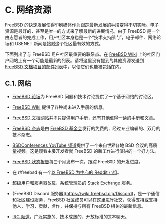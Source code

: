 # C. 网络资源

FreeBSD 的快速发展使得印刷媒体作为跟踪最新发展的手段变得不切实际。电子资源是最好的，甚至是唯一的方式来了解最新的进展情况。由于 FreeBSD 是一个由志愿者的完成工作，用户社区本身也是一个“技术支持部门”，电子邮件、网络论坛和 USENET 新闻是接触这个社区最有效的方式。

下面列出了与 FreeBSD 用户社区最重要的联系点。在 [FreeBSD Wiki](https://wiki.freebsd.org/Community) 上的社区门户网站上有一个可能是最新的列表。请将这里没有提到的其他资源发送到 [FreeBSD 文档项目的邮件列表](https://lists.freebsd.org/subscription/freebsd-doc)中，以便它们也能被包括在内。

## C.1. 网站

- [FreeBSD 论坛](https://forums.freebsd.org/)为 FreeBSD 问题和技术讨论提供了一个基于网络的讨论区。

- [FreeBSD Wiki](https://wiki.freebsd.org/) 提供了各种尚未进入手册的信息。

- [FreeBSD 文档网站](https://docs.freebsd.org/)并不只提供用户手册，还有其他值得一读的手册和文章。

- [FreeBSD 杂志](https://freebsdfoundation.org/our-work/journal/browser-based-edition/)是由 [FreeBSD 基金会](https://freebsdfoundation.org/)发行的免费的、经过专业编辑的、双月的技术杂志。

- [BSDConferences YouTube 频道](http://www.youtube.com/bsdconferences)提供了一个来自世界各地 BSD 会议的高质量视频。这是观看主要开发者就 FreeBSD 的新工作进行演讲的一个好方法。

- [FreeBSD 状态报告](https://www.freebsd.org/status/)每三个月发布一次，跟踪 FreeBSD 的开发进度。

- 在 r/freebsd 有一个[以 FreeBSD 为中心的 Reddit 小组](https://www.reddit.com/r/freebsd/)。

- [超级用户](https://superuser.com/questions/tagged/freebsd)和[服务器故障](https://serverfault.com/questions/tagged/freebsd)，系统管理员的 Stack Exchange 服务。

- {FreeBSD Discord 服务器](https://wiki.freebsd.org/Discord)，是一个通信和社区建设服务，FreeBSD 社区成员可以在这里进行社交，获得支持或支持他人，学习，贡献，合作，并保持与所有 FreeBSD 相关的最新信息。

- [IRC 频道](https://wiki.freebsd.org/IRC/Channels)，广泛实施的、技术成熟的、开放标准的文本聊天。
